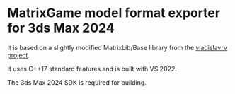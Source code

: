 # MatrixGame model format exporter for 3ds Max 2024

It is based on a slightly modified MatrixLib/Base library from the [vladislavrv project](https://github.com/vladislavrv/MatrixGame/).

It uses C++17 standard features and is built with VS 2022.

The 3ds Max 2024 SDK is required for building.
